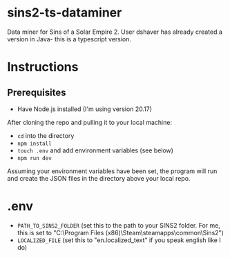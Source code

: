 # sins2-ts-dataminer

Data miner for Sins of a Solar Empire 2. User dshaver has already created a version in Java- this is a typescript version.

# Instructions

## Prerequisites

- Have Node.js installed (I'm using version 20.17)

After cloning the repo and pulling it to your local machine:

- `cd` into the directory
- `npm install`
- `touch .env` and add environment variables (see below)
- `npm run dev`

Assuming your environment variables have been set, the program will run and create the JSON files in the directory above your local repo.

# .env

- `PATH_TO_SINS2_FOLDER` (set this to the path to your SINS2 folder. For me, this is set to "C:\Program Files (x86)\Steam\steamapps\common\Sins2")
- `LOCALIZED_FILE` (set this to "en.localized_text" if you speak english like I do)
